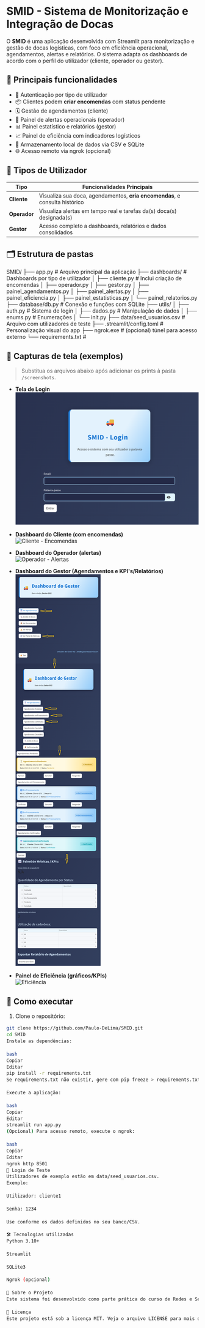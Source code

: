 # SMID - Sistema de Monitorização e Integração de Docas

O **SMID** é uma aplicação desenvolvida com Streamlit para monitorização e gestão de docas logísticas, com foco em eficiência operacional, agendamentos, alertas e relatórios. O sistema adapta os dashboards de acordo com o perfil do utilizador (cliente, operador ou gestor).

## 🧠 Principais funcionalidades

- 🔐 Autenticação por tipo de utilizador
- 📦 Clientes podem **criar encomendas** com status pendente
- 🗓️ Gestão de agendamentos (cliente)
- 🚨 Painel de alertas operacionais (operador)
- 📊 Painel estatístico e relatórios (gestor)
- 📈 Painel de eficiência com indicadores logísticos
- 📁 Armazenamento local de dados via CSV e SQLite
- 🌐 Acesso remoto via ngrok (opcional)

## 👤 Tipos de Utilizador

| Tipo        | Funcionalidades Principais                                                 |
|-------------|----------------------------------------------------------------------------|
| **Cliente** | Visualiza sua doca, agendamentos, **cria encomendas**, e consulta histórico |
| **Operador**| Visualiza alertas em tempo real e tarefas da(s) doca(s) designada(s)        |
| **Gestor**  | Acesso completo a dashboards, relatórios e dados consolidados              |

## 🗂️ Estrutura de pastas

SMID/
├── app.py # Arquivo principal da aplicação
├── dashboards/ # Dashboards por tipo de utilizador
│ ├── cliente.py # Inclui criação de encomendas
│ ├── operador.py
│ ├── gestor.py
│ ├── painel_agendamentos.py
│ ├── painel_alertas.py
│ ├── painel_eficiencia.py
│ ├── painel_estatisticas.py
│ └── painel_relatorios.py
├── database/db.py # Conexão e funções com SQLite
├── utils/
│ ├── auth.py # Sistema de login
│ ├── dados.py # Manipulação de dados
│ ├── enums.py # Enumerações
│ └── init.py
├── data/seed_usuarios.csv # Arquivo com utilizadores de teste
├── .streamlit/config.toml # Personalização visual do app
├── ngrok.exe # (opcional) túnel para acesso externo
└── requirements.txt #

## 📸 Capturas de tela (exemplos)

> Substitua os arquivos abaixo após adicionar os prints à pasta `/screenshots`.

- **Tela de Login**  
  ![Tela de Login](screenshots/login.png)

- **Dashboard do Cliente (com encomendas)**  
  ![Cliente - Encomendas](screenshots/cliente_encomendas.png)

- **Dashboard do Operador (alertas)**  
  ![Operador - Alertas](screenshots/operador_alertas.png)

- **Dashboard do Gestor (Agendamentos e KPI's/Relatórios)**  
  ![Gestor - Relatórios](screenshots/gestor.png)

- **Painel de Eficiência (gráficos/KPIs)**  
  ![Eficiência](screenshots/painel_eficiencia.png)

## 🚀 Como executar

1. Clone o repositório:

```bash
git clone https://github.com/Paulo-DeLima/SMID.git
cd SMID
Instale as dependências:

bash
Copiar
Editar
pip install -r requirements.txt
Se requirements.txt não existir, gere com pip freeze > requirements.txt

Execute a aplicação:

bash
Copiar
Editar
streamlit run app.py
(Opcional) Para acesso remoto, execute o ngrok:

bash
Copiar
Editar
ngrok http 8501
🔐 Login de Teste
Utilizadores de exemplo estão em data/seed_usuarios.csv.
Exemplo:

Utilizador: cliente1

Senha: 1234

Use conforme os dados definidos no seu banco/CSV.

🛠 Tecnologias utilizadas
Python 3.10+

Streamlit

SQLite3

Ngrok (opcional)

📌 Sobre o Projeto
Este sistema foi desenvolvido como parte prática do curso de Redes e Segurança Informática, visando a simulação de um ambiente real de gestão logística com foco em monitoramento, eficiência e controlo de acessos.

📃 Licença
Este projeto está sob a licença MIT. Veja o arquivo LICENSE para mais detalhes.

